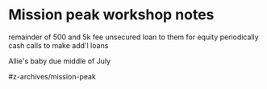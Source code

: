 # Mission peak workshop notes

remainder of 500
and 5k fee unsecured loan to them for equity
periodically cash calls to make add'l loans

Allie's baby due middle of July

#z-archives/mission-peak